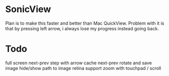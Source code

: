 # SonicView

Plan is to make this faster and better than Mac QuickView. Problem with it is that by pressing left arrow, i always lose my progress instead going back.


# Todo
full screen
next-prev step with arrow
cache next-prev
rotate and save image
hide/show path to image
retina support
zoom with touchpad / scroll


